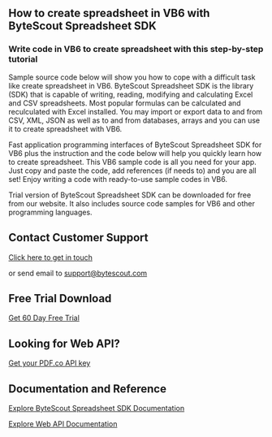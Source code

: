 ## How to create spreadsheet in VB6 with ByteScout Spreadsheet SDK

### Write code in VB6 to create spreadsheet with this step-by-step tutorial

Sample source code below will show you how to cope with a difficult task like create spreadsheet in VB6. ByteScout Spreadsheet SDK is the library (SDK) that is capable of writing, reading, modifying and calculating Excel and CSV spreadsheets. Most popular formulas can be calculated and reculculated with Excel installed. You may import or export data to and from CSV, XML, JSON as well as to and from databases, arrays and you can use it to create spreadsheet with VB6.

Fast application programming interfaces of ByteScout Spreadsheet SDK for VB6 plus the instruction and the code below will help you quickly learn how to create spreadsheet. This VB6 sample code is all you need for your app. Just copy and paste the code, add references (if needs to) and you are all set! Enjoy writing a code with ready-to-use sample codes in VB6.

Trial version of ByteScout Spreadsheet SDK can be downloaded for free from our website. It also includes source code samples for VB6 and other programming languages.

## Contact Customer Support

[Click here to get in touch](https://bytescout.zendesk.com/hc/en-us/requests/new?subject=ByteScout%20Spreadsheet%20SDK%20Question)

or send email to [support@bytescout.com](mailto:support@bytescout.com?subject=ByteScout%20Spreadsheet%20SDK%20Question) 

## Free Trial Download

[Get 60 Day Free Trial](https://bytescout.com/download/web-installer?utm_source=github-readme)

## Looking for Web API? 

[Get your PDF.co API key](https://pdf.co/documentation/api?utm_source=github-readme)

## Documentation and Reference

[Explore ByteScout Spreadsheet SDK Documentation](https://bytescout.com/documentation/index.html?utm_source=github-readme)

[Explore Web API Documentation](https://pdf.co/documentation/api?utm_source=github-readme)